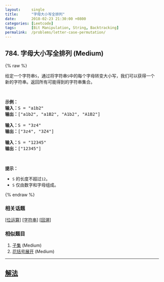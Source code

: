 ```yaml
---
layout:     single
title:      "字母大小写全排列"
date:       2018-02-23 21:30:00 +0800
categories: [Leetcode]
tags:       [Bit Manipulation, String, Backtracking]
permalink:  /problems/letter-case-permutation/
---
```


## 784. 字母大小写全排列 (Medium)

{% raw %}

<p>给定一个字符串<code>S</code>，通过将字符串<code>S</code>中的每个字母转变大小写，我们可以获得一个新的字符串。返回所有可能得到的字符串集合。</p>

<p>&nbsp;</p>

<pre><strong>示例：</strong>
<strong>输入：</strong>S = &quot;a1b2&quot;
<strong>输出：</strong>[&quot;a1b2&quot;, &quot;a1B2&quot;, &quot;A1b2&quot;, &quot;A1B2&quot;]

<strong>输入：</strong>S = &quot;3z4&quot;
<strong>输出：</strong>[&quot;3z4&quot;, &quot;3Z4&quot;]

<strong>输入：</strong>S = &quot;12345&quot;
<strong>输出：</strong>[&quot;12345&quot;]
</pre>

<p>&nbsp;</p>

<p><strong>提示：</strong></p>

<ul>
	<li><code>S</code>&nbsp;的长度不超过<code>12</code>。</li>
	<li><code>S</code>&nbsp;仅由数字和字母组成。</li>
</ul>

{% endraw %}

### 相关话题
  [[位运算](https://github.com/awesee/leetcode/tree/main/tag/bit-manipulation/README.md)]
  [[字符串](https://github.com/awesee/leetcode/tree/main/tag/string/README.md)]
  [[回溯](https://github.com/awesee/leetcode/tree/main/tag/backtracking/README.md)]

### 相似题目
  1. [子集](/problems/subsets) (Medium)
  1. [花括号展开](/problems/brace-expansion) (Medium)

---

## [解法](https://github.com/awesee/leetcode/tree/main/problems/letter-case-permutation)
